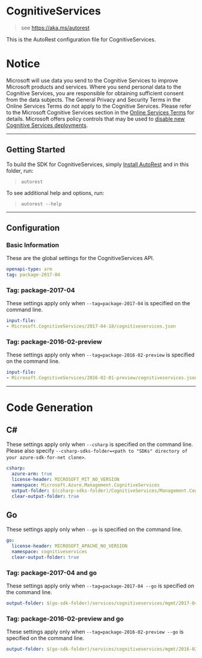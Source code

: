 # CognitiveServices
    
> see https://aka.ms/autorest

This is the AutoRest configuration file for CognitiveServices.

# Notice
Microsoft will use data you send to the Cognitive Services to improve Microsoft products and services. Where you send personal data to the Cognitive Services, you are responsible for obtaining sufficient consent from the data subjects. The General Privacy and Security Terms in the Online Services Terms do not apply to the Cognitive Services. Please refer to the Microsoft Cognitive Services section in the [Online Services Terms](https://www.microsoft.com/en-us/Licensing/product-licensing/products.aspx) for details. Microsoft offers policy controls that may be used to [disable new Cognitive Services deployments](https://docs.microsoft.com/en-us/azure/cognitive-services/cognitive-services-apis-create-account).

---
## Getting Started 
To build the SDK for CognitiveServices, simply [Install AutoRest](https://aka.ms/autorest/install) and in this folder, run:

> `autorest`

To see additional help and options, run:

> `autorest --help`
---

## Configuration



### Basic Information 
These are the global settings for the CognitiveServices API.

``` yaml
openapi-type: arm
tag: package-2017-04
```


### Tag: package-2017-04

These settings apply only when `--tag=package-2017-04` is specified on the command line.

``` yaml $(tag) == 'package-2017-04'
input-file:
- Microsoft.CognitiveServices/2017-04-18/cognitiveservices.json
```
 
### Tag: package-2016-02-preview

These settings apply only when `--tag=package-2016-02-preview` is specified on the command line.

``` yaml $(tag) == 'package-2016-02-preview'
input-file:
- Microsoft.CognitiveServices/2016-02-01-preview/cognitiveservices.json
```


---
# Code Generation


## C# 

These settings apply only when `--csharp` is specified on the command line.
Please also specify `--csharp-sdks-folder=<path to "SDKs" directory of your azure-sdk-for-net clone>`.

``` yaml $(csharp)
csharp:
  azure-arm: true
  license-header: MICROSOFT_MIT_NO_VERSION
  namespace: Microsoft.Azure.Management.CognitiveServices
  output-folder: $(csharp-sdks-folder)/CognitiveServices/Management.CognitiveServices/Generated
  clear-output-folder: true
```


## Go

These settings apply only when `--go` is specified on the command line.

``` yaml $(go)
go:
  license-header: MICROSOFT_APACHE_NO_VERSION
  namespace: cognitiveservices
  clear-output-folder: true
```

### Tag: package-2017-04 and go

These settings apply only when `--tag=package-2017-04 --go` is specified on the command line.

``` yaml $(tag) == 'package-2017-04' && $(go)
output-folder: $(go-sdk-folder)/services/cognitiveservices/mgmt/2017-04-18/cognitiveservices
```

### Tag: package-2016-02-preview and go

These settings apply only when `--tag=package-2016-02-preview --go` is specified on the command line.

``` yaml $(tag) == 'package-2016-02-preview' && $(go)
output-folder: $(go-sdk-folder)/services/cognitiveservices/mgmt/2016-02-01-preview/cognitiveservices
```
